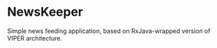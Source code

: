 # NewsKeeper

Simple news feeding application, based on RxJava-wrapped version of VIPER architecture.
